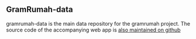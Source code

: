 ## GramRumah-data

gramrumah-data is the main data repository for the gramrumah project. The source code of the accompanying web app is [also maintained on github](https://github.com/Anaphory/lexibank/)

